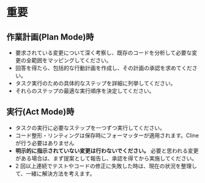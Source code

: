 # 重要

## 作業計画(Plan Mode)時

- 要求されている変更について深く考察し、既存のコードを分析して必要な変更の全範囲をマッピングしてください。
- 回答を得たら、包括的な行動計画を作成し、その計画の承認を求めてください。
- タスク実行のための具体的なステップを詳細に列挙してください。
- それらのステップの最適な実行順序を決定してください。

## 実行(Act Mode)時

- タスクの実行に必要なステップを一つずつ実行してください。
- コード整形・リンティングは保存時にフォーマッターが適用されます。Clineが行う必要はありません
- **明示的に指示されていない変更は行わないでください。** 必要と思われる変更がある場合は、まず提案として報告し、承認を得てから実施してください。
- 2 回以上連続でテストやコードの修正に失敗した時は、現在の状況を整理して、一緒に解決方法を考えます。